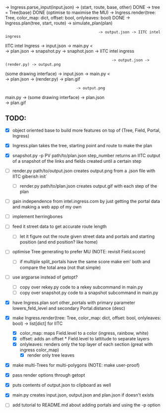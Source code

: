 -> Ingress.parse_input(input.json) -> (start, route, base, other) DONE
-> tree = Tree(base) DONE (optimise to maximise the MU)
-> Ingress.render(tree: Tree, color_map: dict, offset: bool, onlyleaves: bool) DONE
-> Ingress.plan(tree, start, route)
-> simulate_plan(plan)

                                              -> output.json -> IITC intel ingress
IITC intel Ingress -> input.json -> main.py <  
                                              -> plan.json -> snapshot.py -> snaphot.json -> IITC intel ingress

                                                    -> output.json -> (render.py) -> output.png
(some drawing interface) -> input.json -> main.py <  
                                                    -> plan.json -> (render.py) -> plan.gif

                                    -> output.png
main.py -> (some drawing interface) -> plan.json  
                                    -> plan.gif

## TODO:
- [x] object oriented base to build more features on top of (Tree, Field, Portal, Ingress)
- [x] Ingress.plan takes the tree, starting point and route to make the plan
- [x] snapshot.py -p PV path/to/plan.json step_number returns an IITC output of a snapshot of the links and fields created until a certain step

- [ ] render.py path/to/output.json creates output.png from a .json file with IITC giberish init`
    - [ ] render.py path/to/plan.json creates output.gif with each step of the plan

- [ ] gain independence from intel.ingress.com by just getting the portal data and making a web app of my own

- [ ] implement herringbones

- [ ] feed it street data to get accurate route length
    - [ ] let it figure out the route given street data and portals and starting position (and end position? like home)

- [ ] optimise Tree generating to prefer MU (NOTE: revisit Field.score)
    - [ ] if multiple split_portals have the same score make em' both and compare the total area (not that simple)
    
- [ ] use argparse instead of getopt?
    - [ ] copy over rekey.py code to a rekey subcommand in main.py
    - [ ] copy over snapshot.py code to a snapshot subcommand in main.py
    
- [x] have Ingress.plan sort other_portals with primary parameter lowers_feld_level and secondary Portal.distance (desc)
- [x] make Ingress.render(tree: Tree, color_map: dict, offset: bool, onlyleaves: bool) -> list[dict] for IITC 
    - [x] color_map: maps Field.level to a color (ingress, rainbow, white)
    - [x] offset: adds an offset * Field.level to lattitude to separate layers 
    - [x] onlyleaves: renders only the top layer of each section (great with ingress color_map)
        - [x] render only tree leaves

- [x] make multi-Trees for multi-polygons (NOTE: make user-proof)
- [x] pass render options through getopt
- [x] puts contents of output.json to clipboard as well
- [x] main.py creates input.json, output.json and plan.json if doesn't exists
- [ ] add tutorial to README.md about adding portals and using the -p option